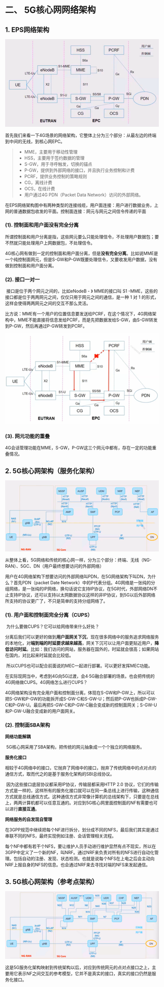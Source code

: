 # 二、 5G核心网网络架构

## 1. EPS网络架构

![1665544623089](assets/1665544623089.png)

​	首先我们来看一下4G场景的网络架构，它整体上分为三个部分：从最左边的终端到中间的无线，到核心网EPC。

>   -   MME，主要用于移动性管理
>   -   HSS，主要用于签约数据的管理
>   -   S-GW，用于寻呼触发，切换的锚点
>   -   P-GW，提供到外部网络的接口，并且执行业务控制和计费
>   -   PCRF，提供业务控制的策略规则
>   -   CG，离线计费
>   -   OCS，在线计费	
>   -   用户通过4G PDN（Packet Data Network）访问的外部网络。

​	在EPS网络架构图中有两种类型的连接线缆，用户面连接：用户进行数据业务，上网的普通数据包收发的平面。控制面连接：网元与网元之间信令传递的平面



### (1). 控制面和用户面没有完全分离

​	所谓控制面和用户分离是指，这些网元要么只能处理信令，不处理用户数据包；要不然就只能处理用户上网数据包，不处理信令。

​	4G核心网有做到一定的控制面和用户面分离，但是**没有完全分离**。比如说MME是一个纯控制面网元，但是S-GW和P-GW既要处理信令，又要收发用户数据，没有做到控制面和用户面分离。



### (2). 接口一对一

​	接口是位于两个网元之间的，比如eNodeB - 》 MME的接口叫 S1 -MME，这些的接口都是位于两两网元之间，仅仅只用于网元之间的通信，是一种 1 对 1 的形式，这样会使得两两网元之间的交互不那么灵活。

​	比方说：MME有一个用户的位置信息要发送给PCRF，在这个情况下，4G网络架构中，MME不能直接将信息发给PCRF，而是先把数据发给S-GW，由S-GW转发到P-GW，然后再通过P-GW转发到PCRF。

![1693294385303](assets/1693294385303.png)

### (3). 网元功能的重叠

​	4G会话管理功能在MME，S-GW，P-GW这三个网元中都有，存在一定的功能重叠情况。



## 2. 5G核心网架构（服务化架构）



![1665546182519](assets/1665546182519.png)

​	从整体上看，5G网络和传统的核心网一样，分为三个部分：终端、无线（NG-RAN）、5GC、DN（用户最终想要访问的外部网络）

​	用户在4G网络架构下想要访问的外部网络叫PDN，在5G网络架构下叫DN，为什么？首先PDN（packet Date Network）中的P代表分组。4G网络是一张纯的分组网络，是一张纯的IP网络，换句话说它支持IP协议，在5G时代，外部网络DN不止支持IP协议，还可以支持以太网数据协议这样的非IP协议，到5G以后外部网络所支持的协议更广了，不只是简单的支持分组网络了。

### (1). 用户面和控制面完全分离（CUPS）

​	为什么要做CUPS？它可以给网络带来什么好处？

​	分离后我们可以更好的做到**用户面网关下沉**，现在很多网络中的服务追求网络服务的本地化，对**端到端的时延要求越来越高**，网关下沉可以让用户面更贴近用户，**降低访问时延**。比如：我们访问的网站，服务器在国外的，时延就会很高；如果网站在国内，对比起来时延就会比较低。

​	所以CUPS也可以配合前面说的MEC一起进行部署。可以更好发挥MEC功能。 

​	在实际现网当中，考虑到4G向5G过渡，会4·5G融合部署的场景。也会把传统的4G网络做CUPS。4G网络怎么进行CUPS？

​	4G网络架构没有完全用户面和控制面分离，体现在S-GW和P-GW上，所以可以把S-GW和P-GW的功能拆开成S-GW-C和S-GW-U；然后把P-GW也拆成P-GW-C和P-GW-U。最后再把S-GW-C和P-GW-C融合变成新的控制面网关；S-GW-U和P-GW-U融合变成新的用户面网关。



### (2). 控制面SBA架构

**网络功能解耦**

​	5G核心网采用了SBA架构，把传统的网元抽象成一个个独立的网络服务。

**服务化接口**

​	相较于4G网络中的接口，它抛弃了网络中的接口，抛弃了传统网络中的点对点的通信方式，取而代之的是基于服务化架构的SBI总线协议。

​	因为这些接口底层协议都采用IP协议，传输层都采用HTTP 2.0 协议，它们的传输方式是一样的，这样所有的服务化接口就可以在同一条总线上进行传输，这种通信方式就是总线通信方式。这种通信方式非常像计算机的总线架构下，只要是在总线上，两两计算机都可以任意互通的。对应到5G核心网里面控制面的NF有需要也可以进行**直接互通**。

**网络服务的自发现自管理**

​	在3GPP规范中继续把每个NF进行拆分，划分成不同的NFS，最后我们其实是通过串联不同的NFS，最终实现例如注册、会话管理相关流程。

​	每个NF中都有若干个NFS，要让维护人员手动进行维护显然有点不现实，所以在3GPP中定义了一个新的NF，叫NRF。通过NRF来负责对所有的NFS进行自动化管理。包括自动的注册、发现、状态检测。也就是说每个NFS在上电之后会主动向NRF上报自身的NFS的信息。也会通过NRF来去寻找对端的NFS来发起通信。



## 3. 5G核心网架构（参考点架构）

![1665554920478](assets/1665554920478.png)

​	这是5G服务化架构映射到传统架构以后，对应到传统网元的点对点接口之上，主要用它表示NF之间交互的参考模型，它并不是真实的接口，真实的接口仍然是服务化接口。

